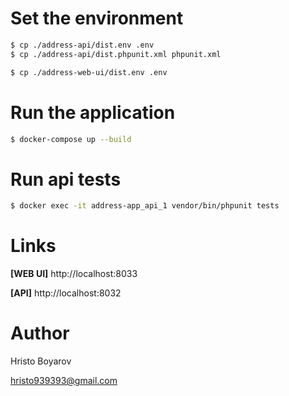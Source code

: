 # Set the environment

```sh
$ cp ./address-api/dist.env .env
$ cp ./address-api/dist.phpunit.xml phpunit.xml
```

```sh
$ cp ./address-web-ui/dist.env .env
```

# Run the application

```sh
$ docker-compose up --build
```

# Run api tests

```sh
$ docker exec -it address-app_api_1 vendor/bin/phpunit tests
```

# Links

**[WEB UI]** http://localhost:8033

**[API]** http://localhost:8032

# Author

Hristo Boyarov

hristo939393@gmail.com